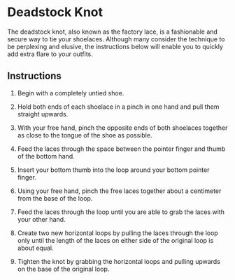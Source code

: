 # Deadstock Knot
The deadstock knot, also known as the factory lace, is a fashionable and secure way to tie your shoelaces. Although many consider the technique to be perplexing and elusive, the instructions below will enable you to quickly add extra flare to your outfits.
## Instructions
1. Begin with a completely untied shoe.
  
2. Hold both ends of each shoelace in a pinch in one hand and pull them straight upwards.
  
3. With your free hand, pinch the opposite ends of both shoelaces together as close to the tongue of the shoe as possible.
  
4. Feed the laces through the space between the pointer finger and thumb of the bottom hand.
  
5. Insert your bottom thumb into the loop around your bottom pointer finger.
  
6. Using your free hand, pinch the free laces together about a centimeter from the base of the loop.
  
7. Feed the laces through the loop until you are able to grab the laces with your other hand.
  
8. Create two new horizontal loops by pulling the laces through the loop only until the length of the laces on either side of the original loop is about equal.
  
9. Tighten the knot by grabbing the horizontal loops and pulling upwards on the base of the original loop.